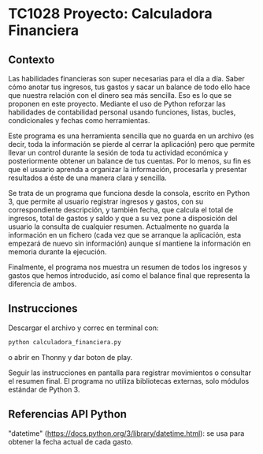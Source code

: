 # TC1028 Proyecto: Calculadora Financiera

## Contexto
Las habilidades financieras son super necesarias para el día a día. Saber cómo anotar tus ingresos, tus gastos y sacar un balance de todo ello hace que nuestra relación con el dinero sea más sencilla. Eso es lo que se proponen en este proyecto. Mediante el uso de Python reforzar las habilidades de contabilidad personal usando funciones, listas, bucles, condicionales y fechas como herramientas.

Este programa es una herramienta sencilla que no guarda en un archivo (es decir, toda la información se pierde al cerrar la aplicación) pero que permite llevar un control durante la sesión de toda tu actividad económica y posteriormente obtener un balance de tus cuentas. Por lo menos, su fin es que el usuario aprenda a organizar la información, procesarla y presentar resultados a éste de una manera clara y sencilla.

Se trata de un programa que funciona desde la consola, escrito en Python 3, que permite al usuario registrar ingresos y gastos, con su correspondiente descripción, y también fecha, que calcula el total de ingresos, total de gastos y saldo y que a su vez pone a disposición del usuario la consulta de cualquier resumen. Actualmente no guarda la información en un fichero (cada vez que se arranque la aplicación, esta empezará de nuevo sin información) aunque sí mantiene la información en memoria durante la ejecución.

Finalmente, el programa nos muestra un resumen de todos los ingresos y gastos que hemos introducido, así como el balance final que representa la diferencia de ambos.


## Instrucciones
Descargar el archivo y correc en terminal con:

```markdown
python calculadora_financiera.py
```
o abrir en Thonny y dar boton de play. 

Seguir las instrucciones en pantalla para registrar movimientos o consultar el resumen final. El programa no utiliza bibliotecas externas, solo módulos estándar de Python 3.

## Referencias API Python

"datetime" (https://docs.python.org/3/library/datetime.html): se usa para obtener la fecha actual de cada gasto.
